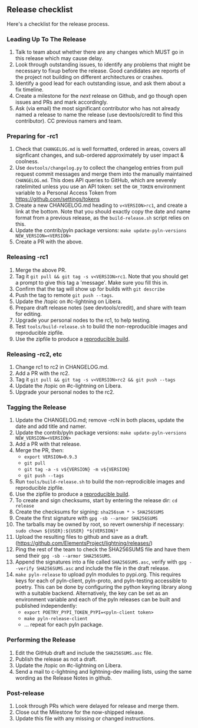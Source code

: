 ## Release checklist

Here's a checklist for the release process.

### Leading Up To The Release

1. Talk to team about whether there are any changes which MUST go in
   this release which may cause delay.
2. Look through outstanding issues, to identify any problems that might
   be necessary to fixup before the release. Good candidates are reports
   of the project not building on different architectures or crashes.
3. Identify a good lead for each outstanding issue, and ask them about
   a fix timeline.
4. Create a milestone for the *next* release on Github, and go though
   open issues and PRs and mark accordingly.
5. Ask (via email) the most significant contributor who has not
   already named a release to name the release (use devtools/credit to
   find this contributor). CC previous namers and team.

### Preparing for -rc1

1. Check that `CHANGELOG.md` is well formatted, ordered in areas,
   covers all signficant changes, and sub-ordered approximately by user impact
   & coolness.
2. Use `devtools/changelog.py` to collect the changelog entries from pull
   request commit messages and merge them into the manually maintained
   `CHANGELOG.md`.  This does API queries to GitHub, which are severely
   ratelimited unless you use an API token: set the `GH_TOKEN` environment
   variable to a Personal Access Token from https://github.com/settings/tokens
3. Create a new CHANGELOG.md heading to `v<VERSION>rc1`, and create a link at
   the bottom. Note that you should exactly copy the date and name format from
   a previous release, as the `build-release.sh` script relies on this.
4. Update the contrib/pyln package versions: `make update-pyln-versions NEW_VERSION=<VERSION>`
5. Create a PR with the above.

### Releasing -rc1

1. Merge the above PR.
2. Tag it `git pull && git tag -s v<VERSION>rc1`. Note that you
   should get a prompt to give this tag a 'message'. Make sure you fill this in.
3. Confirm that the tag will show up for builds with `git describe`
4. Push the tag to remote `git push --tags`.
3. Update the /topic on #c-lightning on Libera.
4. Prepare draft release notes (see devtools/credit), and share with team for editing.
5. Upgrade your personal nodes to the rc1, to help testing.
6. Test `tools/build-release.sh` to build the non-reproducible images
   and reproducible zipfile.
7. Use the zipfile to produce a [reproducible build](REPRODUCIBLE.md).

### Releasing -rc2, etc

1. Change rc1 to rc2 in CHANGELOG.md.
2. Add a PR with the rc2.
3. Tag it `git pull && git tag -s v<VERSION>rc2 && git push --tags`
4. Update the /topic on #c-lightning on Libera.
5. Upgrade your personal nodes to the rc2.

### Tagging the Release

1. Update the CHANGELOG.md; remove -rcN in both places, update the date and add title and namer.
2. Update the contrib/pyln package versions: `make update-pyln-versions NEW_VERSION=<VERSION>`
3. Add a PR with that release.
4. Merge the PR, then:
   - `export VERSION=0.9.3`
   - `git pull`
   - `git tag -a -s v${VERSION} -m v${VERSION}`
   - `git push --tags`
5. Run `tools/build-release.sh` to build the non-reprodicible images
   and reproducible zipfile.
6. Use the zipfile to produce a [reproducible build](REPRODUCIBLE.md).
7. To create and sign checksums, start by entering the release dir: `cd release`
8. Create the checksums for signing: `sha256sum * > SHA256SUMS`
9. Create the first signature with `gpg -sb --armor SHA256SUMS`
10. The tarballs may be owned by root, so revert ownership if necessary:
    `sudo chown ${USER}:${USER} *${VERSION}*`
11. Upload the resulting files to github and save as a draft.
    (https://github.com/ElementsProject/lightning/releases/)
12. Ping the rest of the team to check the SHA256SUMS file and have them send their
    `gpg -sb --armor SHA256SUMS`.
13. Append the signatures into a file called `SHA256SUMS.asc`, verify
    with `gpg --verify SHA256SUMS.asc` and include the file in the draft
    release.
14. `make pyln-release` to upload pyln modules to pypi.org.  This requires keys
    for each of pyln-client, pyln-proto, and pyln-testing accessible to poetry.
    This can be done by configuring the python keyring library along with a
    suitable backend.  Alternatively, the key can be set as an environment
    variable and each of the pyln releases can be built and published
    independently:
    - `export POETRY_PYPI_TOKEN_PYPI=<pyln-client token>`
    - `make pyln-release-client`
    - ... repeat for each pyln package.

### Performing the Release

1. Edit the GitHub draft and include the `SHA256SUMS.asc` file.
2. Publish the release as not a draft.
3. Update the /topic on #c-lightning on Libera.
4. Send a mail to c-lightning and lightning-dev mailing lists, using the
   same wording as the Release Notes in github.

### Post-release

1. Look through PRs which were delayed for release and merge them.
2. Close out the Milestone for the now-shipped release.
3. Update this file with any missing or changed instructions.
